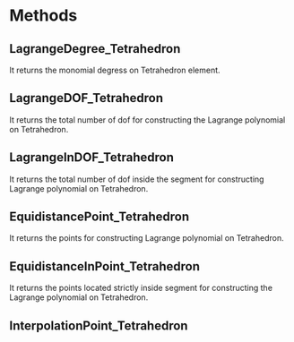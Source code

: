 # Methods

## LagrangeDegree_Tetrahedron

It returns the monomial degress on Tetrahedron element.

## LagrangeDOF_Tetrahedron

It returns the total number of dof for constructing the Lagrange polynomial on
Tetrahedron.

## LagrangeInDOF_Tetrahedron

It returns the total number of dof inside the segment for constructing Lagrange polynomial on Tetrahedron.

## EquidistancePoint_Tetrahedron

It returns the points for constructing Lagrange polynomial on Tetrahedron.

## EquidistanceInPoint_Tetrahedron

It returns the points located strictly inside segment for constructing the Lagrange polynomial on Tetrahedron.

## InterpolationPoint_Tetrahedron
